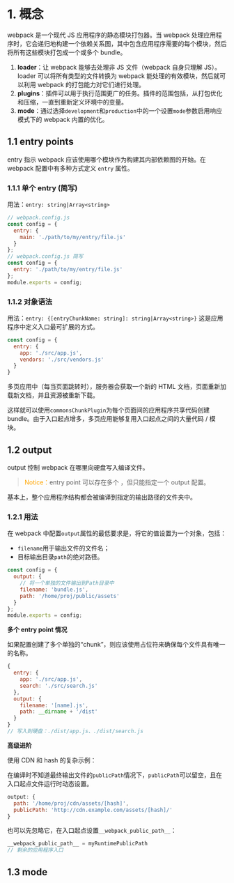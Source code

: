 # 1. 概念

webpack 是一个现代 JS 应用程序的静态模块打包器。当 webpack 处理应用程序时，它会递归地构建一个依赖关系图，其中包含应用程序需要的每个模块，然后将所有这些模块打包成一个或多个 bundle。

1. **loader**：让 webpack 能够去处理非 JS 文件（webpack 自身只理解 JS）。loader 可以将所有类型的文件转换为 webpack 能处理的有效模块，然后就可以利用 webpack 的打包能力对它们进行处理。
2. **plugins**：插件可以用于执行范围更广的任务。插件的范围包括，从打包优化和压缩，一直到重新定义环境中的变量。
3. **mode**：通过选择`development`和`production`中的一个设置`mode`参数启用响应模式下的 webpack 内置的优化。

## 1.1 entry points

entry 指示 webpack 应该使用哪个模块作为构建其内部依赖图的开始。在 webpack 配置中有多种方式定义 `entry` 属性。

### 1.1.1 单个 entry (简写)

用法：`entry: string|Array<string>`

```javascript
// webpack.config.js
const config = {
  entry: {
    main: './path/to/my/entry/file.js'
  }
};
// webpack.config.js 简写
const config = {
  entry: './path/to/my/entry/file.js'
};
module.exports = config;
```

### 1.1.2 对象语法

用法：`entry: {[entryChunkName: string]: string|Array<string>}` 这是应用程序中定义入口最可扩展的方式。

```javascript
const config = {
  entry: {
    app: './src/app.js',
    vendors: './src/vendors.js'
  }
}
```

多页应用中（每当页面跳转时），服务器会获取一个新的 HTML 文档，页面重新加载新文档，并且资源被重新下载。

这样就可以使用`commonsChunkPlugin`为每个页面间的应用程序共享代码创建 bundle。由于入口起点增多，多页应用能够复用入口起点之间的大量代码 / 模块。

## 1.2 output

output 控制 webpack 在哪里向硬盘写入编译文件。

> <font color=orange>Notice：</font>entry point 可以存在多个 ，但只能指定一个 output 配置。

基本上，整个应用程序结构都会被编译到指定的输出路径的文件夹中。

### 1.2.1 用法

在 webpack 中配置`output`属性的最低要求是，将它的值设置为一个对象，包括：

- `filename`用于输出文件的文件名；
- 目标输出目录`path`的绝对路径。

```javascript
const config = {
  output: {
    // 将一个单独的文件输出到Path目录中
    filename: 'bundle.js',
    path: '/home/proj/public/assets'
  }
};
module.exports = config;
```

**多个 entry point 情况**

如果配置创建了多个单独的“chunk”，则应该使用占位符来确保每个文件具有唯一的名称。

```javascript
{
  entry: {
    app: './src/app.js',
    search: './src/search.js'
  },
  output: {
    filename: '[name].js',
    path: __dirname + '/dist'
  }
}
// 写入到硬盘：./dist/app.js、./dist/search.js
```

**高级进阶**

使用 CDN 和 hash 的复杂示例：

在编译时不知道最终输出文件的`publicPath`情况下，`publicPath`可以留空，且在入口起点文件运行时动态设置。

```javascript
output: {
  path: '/home/proj/cdn/assets/[hash]',
  publicPath: 'http://cdn.example.com/assets/[hash]/'
}
```

也可以先忽略它，在入口起点设置`__webpack_public_path__`：

```javascript
__webpack_public_path__ = myRuntimePublicPath
// 剩余的应用程序入口
```

## 1.3 mode

























